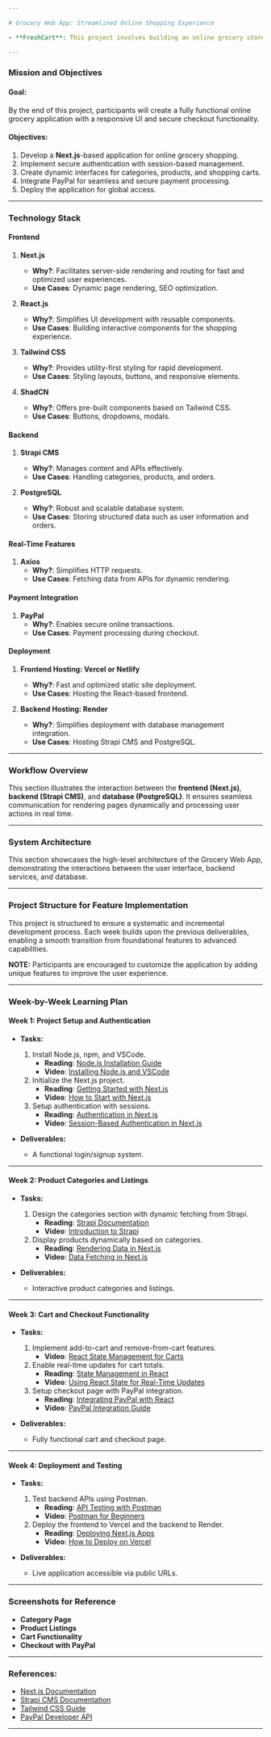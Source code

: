 ```yaml
---

# Grocery Web App: Streamlined Online Shopping Experience

- **FreshCart**: This project involves building an online grocery store application using **Next.js** and **React**. The app includes features such as user authentication, dynamic product displays, an interactive cart, and secure checkout. This project provides a comprehensive understanding of modern web development while enabling participants to create a responsive and user-friendly e-commerce application.

---
```


### **Mission and Objectives**

#### **Goal:**
By the end of this project, participants will create a fully functional online grocery application with a responsive UI and secure checkout functionality.

#### **Objectives:**

1. Develop a **Next.js**-based application for online grocery shopping.
2. Implement secure authentication with session-based management.
3. Create dynamic interfaces for categories, products, and shopping carts.
4. Integrate PayPal for seamless and secure payment processing.
5. Deploy the application for global access.

---

### **Technology Stack**

#### **Frontend**

1. **Next.js**
   - **Why?**: Facilitates server-side rendering and routing for fast and optimized user experiences.
   - **Use Cases**: Dynamic page rendering, SEO optimization.

2. **React.js**
   - **Why?**: Simplifies UI development with reusable components.
   - **Use Cases**: Building interactive components for the shopping experience.

3. **Tailwind CSS**
   - **Why?**: Provides utility-first styling for rapid development.
   - **Use Cases**: Styling layouts, buttons, and responsive elements.

4. **ShadCN**
   - **Why?**: Offers pre-built components based on Tailwind CSS.
   - **Use Cases**: Buttons, dropdowns, modals.

#### **Backend**

1. **Strapi CMS**
   - **Why?**: Manages content and APIs effectively.
   - **Use Cases**: Handling categories, products, and orders.

2. **PostgreSQL**
   - **Why?**: Robust and scalable database system.
   - **Use Cases**: Storing structured data such as user information and orders.

#### **Real-Time Features**

1. **Axios**
   - **Why?**: Simplifies HTTP requests.
   - **Use Cases**: Fetching data from APIs for dynamic rendering.

#### **Payment Integration**

1. **PayPal**
   - **Why?**: Enables secure online transactions.
   - **Use Cases**: Payment processing during checkout.

#### **Deployment**

1. **Frontend Hosting: Vercel or Netlify**
   - **Why?**: Fast and optimized static site deployment.
   - **Use Cases**: Hosting the React-based frontend.

2. **Backend Hosting: Render**
   - **Why?**: Simplifies deployment with database management integration.
   - **Use Cases**: Hosting Strapi CMS and PostgreSQL.

---

### **Workflow Overview**

This section illustrates the interaction between the **frontend (Next.js)**, **backend (Strapi CMS)**, and **database (PostgreSQL)**. It ensures seamless communication for rendering pages dynamically and processing user actions in real time.

---

### **System Architecture**

This section showcases the high-level architecture of the Grocery Web App, demonstrating the interactions between the user interface, backend services, and database.

---

### **Project Structure for Feature Implementation**

This project is structured to ensure a systematic and incremental development process. Each week builds upon the previous deliverables, enabling a smooth transition from foundational features to advanced capabilities.

**NOTE:** Participants are encouraged to customize the application by adding unique features to improve the user experience.

---

### **Week-by-Week Learning Plan**

#### **Week 1: Project Setup and Authentication**
- **Tasks:**
  1. Install Node.js, npm, and VSCode.
     - **Reading**: [Node.js Installation Guide](https://nodejs.org/en/download/)
     - **Video**: [Installing Node.js and VSCode](https://www.youtube.com/watch?v=TlB_eWDSMt4)
  2. Initialize the Next.js project.
     - **Reading**: [Getting Started with Next.js](https://nextjs.org/docs/getting-started)
     - **Video**: [How to Start with Next.js](https://www.youtube.com/watch?v=Tn6-PIqc4UM)
  3. Setup authentication with sessions.
     - **Reading**: [Authentication in Next.js](https://next-auth.js.org/getting-started/introduction)
     - **Video**: [Session-Based Authentication in Next.js](https://www.youtube.com/watch?v=lAW3xL2w8vs)

- **Deliverables:**
  - A functional login/signup system.

---

#### **Week 2: Product Categories and Listings**
- **Tasks:**
  1. Design the categories section with dynamic fetching from Strapi.
     - **Reading**: [Strapi Documentation](https://docs.strapi.io)
     - **Video**: [Introduction to Strapi](https://www.youtube.com/watch?v=6FnwAbd2SDY)
  2. Display products dynamically based on categories.
     - **Reading**: [Rendering Data in Next.js](https://nextjs.org/docs/basic-features/data-fetching)
     - **Video**: [Data Fetching in Next.js](https://www.youtube.com/watch?v=f1x9lgX9rOY)

- **Deliverables:**
  - Interactive product categories and listings.

---

#### **Week 3: Cart and Checkout Functionality**
- **Tasks:**
  1. Implement add-to-cart and remove-from-cart features.
     - **Video**: [React State Management for Carts](https://www.youtube.com/watch?v=deMYYZn9jBg)
  2. Enable real-time updates for cart totals.
     - **Reading**: [State Management in React](https://react-redux.js.org)
     - **Video**: [Using React State for Real-Time Updates](https://www.youtube.com/watch?v=35lXWvCuM8o)
  3. Setup checkout page with PayPal integration.
     - **Reading**: [Integrating PayPal with React](https://developer.paypal.com/docs/api/overview/)
     - **Video**: [PayPal Integration Guide](https://www.youtube.com/watch?v=zIcxLWCRDAw)

- **Deliverables:**
  - Fully functional cart and checkout page.

---

#### **Week 4: Deployment and Testing**
- **Tasks:**
  1. Test backend APIs using Postman.
     - **Reading**: [API Testing with Postman](https://www.postman.com/)
     - **Video**: [Postman for Beginners](https://www.youtube.com/watch?v=VywxIQ2ZXw4)
  2. Deploy the frontend to Vercel and the backend to Render.
     - **Reading**: [Deploying Next.js Apps](https://vercel.com/docs)
     - **Video**: [How to Deploy on Vercel](https://www.youtube.com/watch?v=Cz3wIuvmHeM)

- **Deliverables:**
  - Live application accessible via public URLs.

---

### **Screenshots for Reference**
- **Category Page**
- **Product Listings**
- **Cart Functionality**
- **Checkout with PayPal**

---

### **References:**
- [Next.js Documentation](https://nextjs.org/docs)
- [Strapi CMS Documentation](https://docs.strapi.io)
- [Tailwind CSS Guide](https://tailwindcss.com/docs)
- [PayPal Developer API](https://developer.paypal.com)

---
